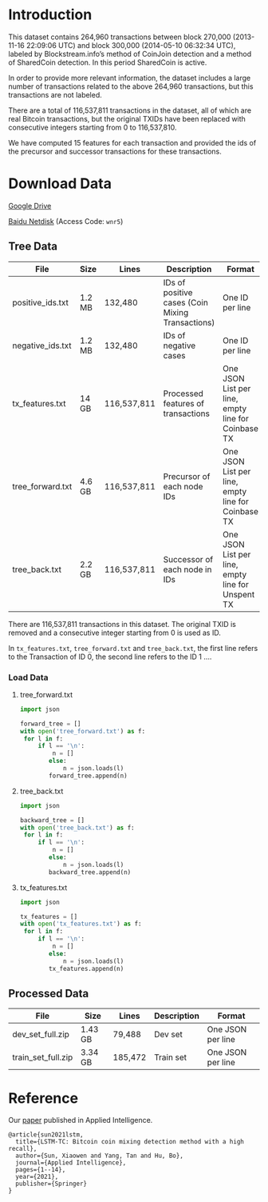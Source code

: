 # Introduction

This dataset contains 264,960 transactions between block 270,000 (2013-11-16 22:09:06 UTC) and block 300,000 (2014-05-10 06:32:34 UTC), labeled by Blockstream.info’s method of CoinJoin detection and a method of SharedCoin detection. In this period SharedCoin is active.

In order to provide more relevant information, the dataset includes a large number of transactions related to the above 264,960 transactions, but this transactions are not labeled.

There are a total of 116,537,811 transactions in the dataset, all of which are real Bitcoin transactions, but the original TXIDs have been replaced with consecutive integers starting from 0 to 116,537,810.

We have computed 15 features for each transaction and provided the ids of the precursor and successor transactions for these transactions.

# Download Data

[Google Drive](https://drive.google.com/drive/folders/1srpyBEXbaDhLg5juEQh-I71IxUA3JYx1?usp=sharing)

[Baidu Netdisk](https://pan.baidu.com/s/1CVTijokH1jr1uXx0tS2qBg)  (Access Code: `wnr5`)

## Tree Data


| File             | Size   | Lines       | Description                                      | Format                                             |
| ---------------- | ------ | ----------- | ------------------------------------------------ | -------------------------------------------------- |
| positive_ids.txt | 1.2 MB | 132,480     | IDs of positive cases (Coin Mixing Transactions) | One ID per line                                    |
| negative_ids.txt | 1.2 MB | 132,480     | IDs of negative cases                            | One ID per line                                    |
| tx_features.txt  | 14 GB  | 116,537,811 | Processed features of transactions               | One JSON List per line, empty line for Coinbase TX |
| tree_forward.txt | 4.6 GB | 116,537,811 | Precursor  of each node IDs                      | One JSON List per line, empty line for Coinbase TX |
| tree_back.txt    | 2.2 GB | 116,537,811 | Successor of each node in IDs                    | One JSON List per line, empty line for Unspent TX  |

There are 116,537,811 transactions in this dataset. The original TXID is removed and a consecutive integer starting from 0 is used as ID.

In `tx_features.txt`, `tree_forward.txt` and `tree_back.txt`, the first line refers to the Transaction of ID 0, the second line refers to the ID 1 ....



### Load Data

1. tree_forward.txt

   ```python
   import json
   
   forward_tree = []
   with open('tree_forward.txt') as f:
   	for l in f:
   		if l == '\n':
   			n = []
           else:
               n = json.loads(l)
           forward_tree.append(n)
   ```

   

2. tree_back.txt

   ```python
   import json
   
   backward_tree = []
   with open('tree_back.txt') as f:
   	for l in f:
   		if l == '\n':
   			n = []
           else:
               n = json.loads(l)
           backward_tree.append(n)
   ```

   

3. tx_features.txt

   ```python
   import json
   
   tx_features = []
   with open('tx_features.txt') as f:
   	for l in f:
   		if l == '\n':
   			n = []
           else:
               n = json.loads(l)
           tx_features.append(n)
   ```


## Processed Data

| File             | Size   | Lines       | Description                                      | Format                                             |
| ---------------- | ------ | ----------- | ------------------------------------------------ | -------------------------------------------------- |
| dev_set_full.zip | 1.43 GB | 79,488     |  Dev set                                   | One JSON per line |
| train_set_full.zip | 3.34 GB | 185,472     | Train set                            | One JSON per line                                    |


# Reference

Our [paper](https://link.springer.com/article/10.1007/s10489-021-02453-9) published in Applied Intelligence.

```
@article{sun2021lstm,
  title={LSTM-TC: Bitcoin coin mixing detection method with a high recall},
  author={Sun, Xiaowen and Yang, Tan and Hu, Bo},
  journal={Applied Intelligence},
  pages={1--14},
  year={2021},
  publisher={Springer}
}
```

